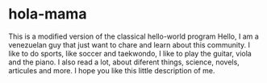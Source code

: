 # hola-mama
This is a modified version of the classical hello-world program
Hello, I am a venezuelan guy that just want to chare and learn about this community.
I like to do sports, like soccer and taekwondo, I like to play the guitar, viola and the piano.
I also read a lot, about diferent things, science, novels, articules and more.
I hope you like this little description of me.
